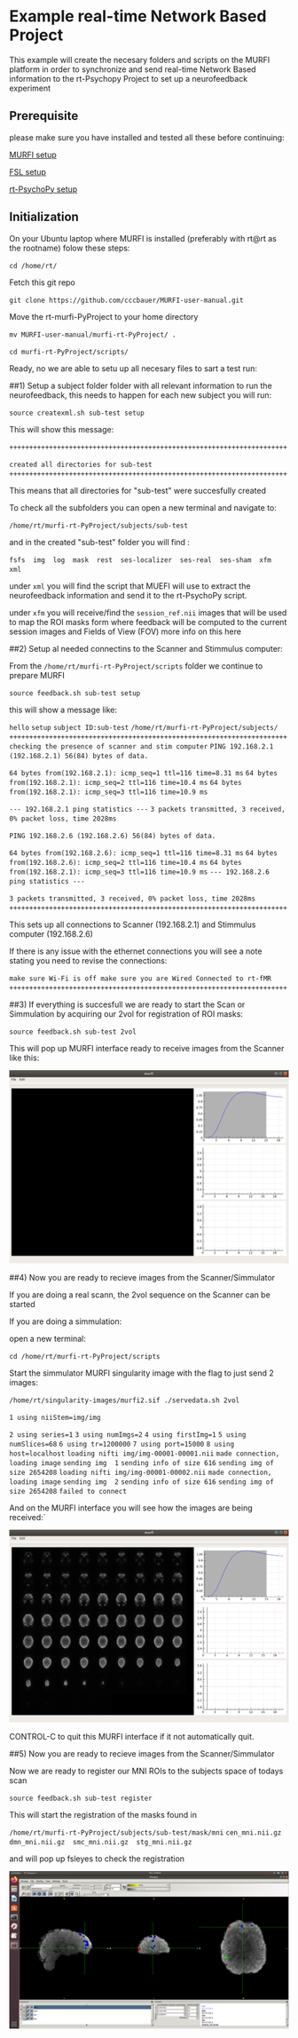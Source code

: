 # Example real-time Network Based Project

This example will create the necesary folders and scripts on the MURFI platform in order to synchronize and send real-time Network Based information to the 
rt-Psychopy Project to set up a neurofeedback experiment

## Prerequisite 

please make sure you have installed and tested all these before continuing:

[MURFI setup](https://github.com/cccbauer/MURFI-user-manual/blob/main/murfi-setup.md)

[FSL setup](https://github.com/cccbauer/MURFI-user-manual/blob/main/fsl-setup.md)

[rt-PsychoPy setup](https://github.com/cccbauer/MURFI-user-manual/blob/main/rt-PsychoPy/README.md)

## Initialization

On your Ubuntu laptop where MURFI is installed (preferably with rt@rt as the rootname) folow these steps:

`cd /home/rt/`

Fetch this git repo

`git clone https://github.com/cccbauer/MURFI-user-manual.git`

Move the rt-murfi-PyProject to your home directory

`mv MURFI-user-manual/murfi-rt-PyProject/ .`

`cd murfi-rt-PyProject/scripts/`

Ready, no we are able to setu up all necesary files to sart a test run:

##1) Setup a subject folder folder with all relevant information to run the neurofeedback, this needs to happen for each new subject you will run:

`source createxml.sh sub-test setup`

This will show this message:

`++++++++++++++++++++++++++++++++++++++++++++++++++++++++++++++++++++++`

`created all directories for sub-test`
`++++++++++++++++++++++++++++++++++++++++++++++++++++++++++++++++++++++`

This means that all directories for "sub-test" were succesfully created

To check all the subfolders you can open a new terminal and navigate to:

`/home/rt/murfi-rt-PyProject/subjects/sub-test`

and in the created "sub-test" folder you will find :

`fsfs  img  log  mask  rest  ses-localizer  ses-real  ses-sham  xfm  xml`

under `xml` you will find the script that MUEFI will use to extract the neurofeedback information and send it to the rt-PsychoPy script.

under `xfm` you will receive/find the `session_ref.nii` images that will be used to map the ROI masks form where feedback will be computed to the current session images and Fields of View (FOV)
more info on this here

##2) Setup al needed connectins to the Scanner and Stimmulus computer:

From the `/home/rt/murfi-rt-PyProject/scripts` folder we continue to prepare MURFI

`source feedback.sh sub-test setup`

this will show a message like:

 `hello`
`setup`
`subject ID:sub-test`
`/home/rt/murfi-rt-PyProject/subjects/`
`++++++++++++++++++++++++++++++++++++++++++++++++++++++++++++++++++++++`
`checking the presence of scanner and stim computer`
`PING 192.168.2.1 (192.168.2.1) 56(84) bytes of data.`

`64 bytes from(192.168.2.1): icmp_seq=1 ttl=116 time=8.31 ms`
`64 bytes from(192.168.2.1): icmp_seq=2 ttl=116 time=10.4 ms`
`64 bytes from(192.168.2.1): icmp_seq=3 ttl=116 time=10.9 ms`

`--- 192.168.2.1 ping statistics ---`
`3 packets transmitted, 3 received, 0% packet loss, time 2028ms`

`PING 192.168.2.6 (192.168.2.6) 56(84) bytes of data.`


`64 bytes from(192.168.2.6): icmp_seq=1 ttl=116 time=8.31 ms`
`64 bytes from(192.168.2.6): icmp_seq=2 ttl=116 time=10.4 ms`
`64 bytes from(192.168.2.1): icmp_seq=3 ttl=116 time=10.9 ms`
`--- 192.168.2.6 ping statistics ---`

`3 packets transmitted, 3 received, 0% packet loss, time 2028ms`
`++++++++++++++++++++++++++++++++++++++++++++++++++++++++++++++++++++++`

This sets up all connections to Scanner (192.168.2.1) and Stimmulus computer (192.168.2.6)

If there is any issue with the ethernet connections you will see a note stating you need to revise the connections:


`make sure Wi-Fi is off
make sure you are Wired Connected to rt-fMR
++++++++++++++++++++++++++++++++++++++++++++++++++++++++++++++++++++++`


##3) If everything is succesfull we are ready to start the Scan or Simmulation by acquiring our 2vol for registration of ROI masks:

`source feedback.sh sub-test 2vol`

This will pop up MURFI interface ready to receive images from the Scanner like this:


![alt text](https://github.com/cccbauer/MURFI-user-manual/blob/main/png/2vol.png?raw=true)


##4) Now you are ready to recieve images from the Scanner/Simmulator

If you are doing a real scann, the 2vol sequence on the Scanner can be started

If you are doing a simmulation:

open a new terminal:

`cd /home/rt/murfi-rt-PyProject/scripts`

Start the simmulator MURFI singularity image with the flag to just send 2 images:

`/home/rt/singularity-images/murfi2.sif ./servedata.sh 2vol`

`1 using niiStem=img/img`

`2 using series=1`
`3 using numImgs=2`
`4 using firstImg=1`
`5 using numSlices=68`
`6 using tr=1200000`
`7 using port=15000`
`8 using host=localhost`
`loading nifti img/img-00001-00001.nii`
`made connection, loading image`
`sending img  1`
`sending info of size 616`
`sending img of size 2654208`
`loading nifti img/img-00001-00002.nii`
`made connection, loading image`
`sending img  2`
`sending info of size 616`
`sending img of size 2654208`
`failed to connect`

And on the MURFI interface you will see how the images are being received:`

![alt text](https://github.com/cccbauer/MURFI-user-manual/blob/main/png/2vol_recived.png?raw=true)

CONTROL-C to quit this MURFI interface if it not automatically quit.


##5) Now you are ready to recieve images from the Scanner/Simmulator

Now we are ready to register our MNI ROIs to the subjects space of todays scan

`source feedback.sh sub-test register`

This will start the registration of the masks found in 

`/home/rt/murfi-rt-PyProject/subjects/sub-test/mask/mni`
`cen_mni.nii.gz  dmn_mni.nii.gz  smc_mni.nii.gz  stg_mni.nii.gz`

and will pop up fsleyes to check the registration

![alt text](https://github.com/cccbauer/MURFI-user-manual/blob/main/png/registration.png?raw=true)







































